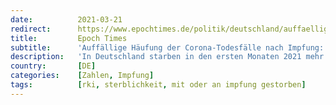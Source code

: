 ```yaml
---
date:          2021-03-21
redirect:      https://www.epochtimes.de/politik/deutschland/auffaellige-haeufung-der-corona-todesfaelle-nach-impfung-big-data-spezialist-martin-adam-analysiert-rki-zahlen-a3472195.html
title:         Epoch Times
subtitle:      'Auffällige Häufung der Corona-Todesfälle nach Impfung: Big Data-Spezialist Martin Adam analysiert RKI-Zahlen Daten an sich zeigen keinen kausalen Zusammenhang'
description:   'In Deutschland starben in den ersten Monaten 2021 mehr Menschen mit oder an Corona als im gesamten Jahr 2020. Das ergab eine Sonderauswertung von Daten, die das RKI bereitstellt. Ob die Todesfälle auf COVID-19 zurückzuführen sind, oder ob ein Zusammenhang zu den Impfungen besteht, zeigen die Daten nicht.'
country:       [DE]
categories:    [Zahlen, Impfung]
tags:          [rki, sterblichkeit, mit oder an impfung gestorben]
---
```

